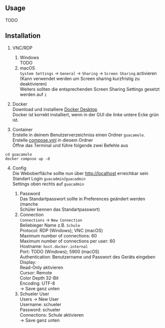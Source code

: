 ## Usage

TODO

## Installation

1. VNC/RDP
   1. Windows   
TODO
   2. macOS  
`System Settings` -> `General` -> `Sharing` -> `Screen Sharing` activieren (Kann verwendet werden um Screen sharing kurzfristig zu deaktivieren)  
Weiters sollten die entsprechenden Screen Sharing Settings gesetzt werden auf `i`

2. Docker  
Download und installiere [Docker Desktop](https://www.docker.com/)  
Docker ist korrekt installiert, wenn in der GUI die linke untere Ecke grün ist.

3. Container  
Erstelle in deinem Benutzerverzeichniss einen Ordner `guacamole`.  
Erstelle [compose.yml](https://github.com/dominikhoebert/docker-projects/blob/master/guacamole/compose.yml) in diesem Ordner  
Öffne das Terminal und führe folgende zwei Befehle aus  
```
cd guacamole
docker compose up -d
```

4. Config  
Die Weboberfläche sollte nun über [http://localhost](http://localhost) erreichbar sein  
Standart Login `guacadmin`/`guacadmin`  
Settings oben rechts auf `guacadmin`

   1. Password  
Das Standartpasswort sollte in Preferences geändert werden (manche   
Schüler kennen das Standartpasswort)  
   2. Connection  
`Connections` -> `New Connection`  
Beliebieger Name z.B. `Schule`  
Protocol: RDP (Windows); VNC (macOS)  
Maximum number of connections: 60  
Maximum number of connections per user: 60  
Hostname: `host.docker.internal`  
Port: TODO (Windows); 5900 (macOS)  
Authentication: Benutzername und Passwort des Geräts eingeben  
Display:  
Read-Only aktivieren  
Cursor: Remote  
Color Depth 32-Bit  
Encoding: UTF-8  
-> Save ganz unten
   3. Schueler User  
Users -> New User  
Username: schueler  
Password: schueler  
Connections: Schule aktivieren  
-> Save ganz unten
